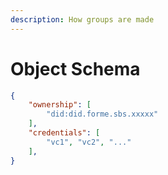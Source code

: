 ```yaml
---
description: How groups are made
---
```


# Object Schema

```json
{
    "ownership": [
        "did:did.forme.sbs.xxxxx"
    ],
    "credentials": [
        "vc1", "vc2", "..."
    ],
}
```
